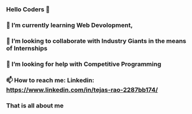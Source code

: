 ### Hello Coders 👋
### 🌱 I’m currently learning Web Devolopment, 
### 👯 I’m looking to collaborate with Industry Giants in the means of Internships
### 🤔 I’m looking for help with Competitive Programming
### 📫 How to reach me: Linkedin: https://www.linkedin.com/in/tejas-rao-2287bb174/
### That is all about me
